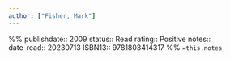 ```yaml
---
author: ["Fisher, Mark"]
---
```

%%
publishdate:: 2009
status:: Read
rating:: Positive
notes::  
date-read:: 20230713
ISBN13:: 9781803414317
%%
`=this.notes`